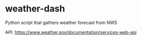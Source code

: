 # weather-dash

Python script that gathers weather forecast from NWS

API: https://www.weather.gov/documentation/services-web-api
